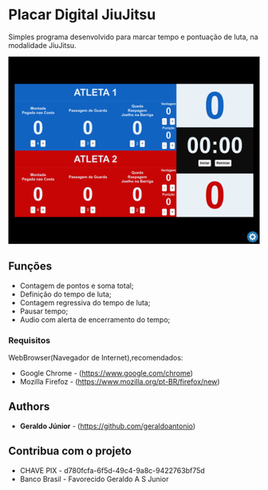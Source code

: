 # Placar Digital JiuJitsu

Simples programa desenvolvido para marcar tempo e pontuação de luta, na modalidade JiuJitsu.

![app](https://github.com/geraldoantonio/Placar-Digital-JiuJitsu/blob/master/src/images/page.png?raw=true)

## Funções

* Contagem de pontos e soma total;
* Definição do tempo de luta;
* Contagem regressiva do tempo de luta;
* Pausar tempo;
* Audio com alerta de encerramento do tempo;

### Requisitos

WebBrowser(Navegador de Internet),recomendados:

* Google Chrome - (https://www.google.com/chrome)
* Mozilla Firefoz - (https://www.mozilla.org/pt-BR/firefox/new)

## Authors

* **Geraldo Júnior** - (https://github.com/geraldoantonio)

## Contribua com o projeto

- CHAVE PIX - d780fcfa-6f5d-49c4-9a8c-9422763bf75d
- Banco Brasil - Favorecido Geraldo A S Junior
